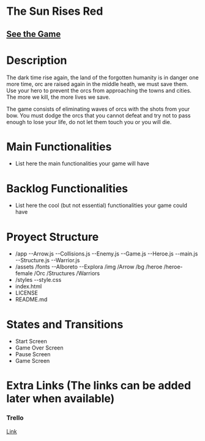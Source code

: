 # The Sun Rises Red

## [See the Game](https://jdluis.github.io/The-Sun-Rises-Red/)

# Description

The dark time rise again, the land of the forgotten humanity is in danger one more time, orc are raised again in the middle heath, we must save them.
Use your hero to prevent the orcs from approaching the towns and cities. The more we kill, the more lives we save.

The game consists of eliminating waves of orcs with the shots from your bow. You must dodge the orcs that you cannot defeat and try not to pass enough to lose your life, do not let them touch you or you will die.
# Main Functionalities

- List here the main functionalities your game will have

# Backlog Functionalities

- List here the cool (but not essential) functionalities your game could have

# Proyect Structure

- /app
    --Arrow.js
    --Collisions.js
    --Enemy.js
    --Game.js
    --Heroe.js
    --main.js
    --Structure.js
    --Warrior.js
- /assets
    /fonts
        --Alboreto
        --Explora
    /img
        /Arrow
        /bg
        /heroe
        /heroe-female
        /Orc
        /Structures
        /Warriors
- /styles
    --style.css
- index.html
- LICENSE
- README.md

<!-- - One main.js to manage DOM elements, one for Game class and one for each other class.
- Recommended: Inside each file you can list the functions, clases, properties and methods you will need. -->

<!-- Example:

## main.js

- startGame()

## game.js

- Game () {
    this.player;
}
- gameLoop () {}
- checkCollisions () {}

## player.js 

- Player () {
    this.x;
    this.y;
    this.w;
    this.h;
}
- drawPlayer () {}
- movePlayer () {} -->

# States and Transitions

- Start Screen
- Game Over Screen
- Pause Screen
- Game Screen

# Extra Links (The links can be added later when available)

### Trello
[Link](https://trello.com/b/oIPoMt53/the-sun-rises-red-legolas)
